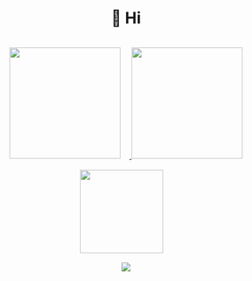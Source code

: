 <h1 align="center">👋 Hi</h1>
<br>
<div align="center">
  <a href="https://github.com/killgram">
  <img style="margin-right: 1rem" height="200rem" src="https://github-readme-stats.vercel.app/api?username=killgram&show_icons=true&theme=dracula&include_all_commits=true&count_private=true"/>
  <img height="200rem" src="https://github-readme-stats.vercel.app/api/top-langs/?username=killgram&layout=compact&langs_count=10&theme=dracula"/>
  </a>
</div>
<br>
<div align="center">
  <a href="https://github.com/killgram">
  <img style="margin-right: 1rem;" height="150rem" src="https://github-profile-trophy.vercel.app/?username=killgram&theme=dracula&margin-w=15"/>
  </a>
</div>
<br>
<div align="center">
  <a href="https://github.com/killgram">
  <img src="https://visitcount.itsvg.in/api?id=killgram&label=Views&color=10&icon=0&pretty=false"/>
  </a>
</div>

